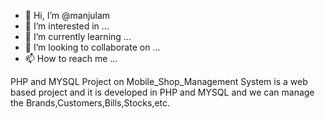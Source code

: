 - 👋 Hi, I’m @manjulam
- 👀 I’m interested in ...
- 🌱 I’m currently learning ...
- 💞️ I’m looking to collaborate on ...
- 📫 How to reach me ...

<!---
manjulamanjunath/manjulamanjunath is a ✨ special ✨ repository because its `README.md` (this file) appears on your GitHub profile.
You can click the Preview link to take a look at your changes.
--->
PHP and MYSQL Project on Mobile_Shop_Management System is a web based project and it is developed in PHP and MYSQL and we can manage the Brands,Customers,Bills,Stocks,etc.
